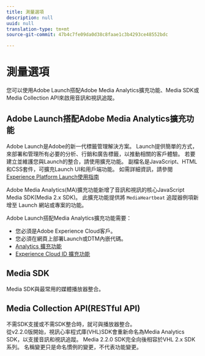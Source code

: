 ```yaml
---
title: 測量選項
description: null
uuid: null
translation-type: tm+mt
source-git-commit: 47b4c7fe09da0d38c8faae1c3b4293ce48552bdc

---
```



# 測量選項

您可以使用Adobe Launch搭配Adobe Media Analytics擴充功能、Media SDK或Media Collection API來啟用音訊和視訊追蹤。

## Adobe Launch搭配Adobe Media Analytics擴充功能

Adobe Launch是Adobe的新一代標籤管理解決方案。 Launch提供簡單的方式，來部署和管理所有必要的分析、行銷和廣告標籤，以推動相關的客戶體驗。 若要建立並維護您與Launch的整合，請使用擴充功能。 副檔名是JavaScript、HTML和CSS套件，可擴充Launch UI和用戶端功能。 如需詳細資訊，請參閱 [Experience Platform Launch使用指南](https://docs.adobe.com/content/help/zh-Hant/launch/using/overview.html)

Adobe Media Analytics(MA)擴充功能新增了音訊和視訊的核心JavaScript Media SDK(Media 2.x SDK)。 此擴充功能提供將 `MediaHeartbeat` 追蹤器例項新增至 Launch 網站或專案的功能。

Adobe Launch搭配Media Analytics擴充功能需要：
* 您必須是Adobe Experience Cloud客戶。
* 您必須在網頁上部署Launch或DTM內嵌代碼。
* [Analytics 擴充功能](https://docs.adobe.com/content/help/zh-Hant/launch/using/extensions-ref/adobe-extension/analytics-extension/overview.html)
* [Experience Cloud ID 擴充功能](https://docs.adobe.com/content/help/zh-Hant/launch/using/extensions-ref/adobe-extension/id-service-extension/overview.html)

## Media SDK

Media SDK與最常用的媒體播放器整合。

## Media Collection API(RESTful API)

不需SDK支援或不需SDK整合時，就可與播放器整合。<br>從v2.2.0版開始，視訊心率程式庫(VHL)SDK會重新命名為Media Analytics SDK，以支援音訊和視訊追蹤。 Media 2.2.0 SDK完全向後相容於VHL 2.x SDK系列。 名稱變更只是命名慣例的變更，不代表功能變更。
